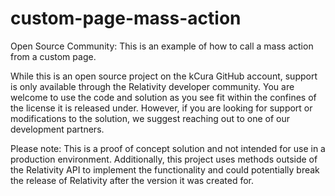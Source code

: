 # custom-page-mass-action

Open Source Community: This is an example of how to call a mass action from a custom page.

While this is an open source project on the kCura GitHub account, support is only available through the Relativity developer community. You are welcome to use the code and solution as you see fit within the confines of the license it is released under. However, if you are looking for support or modifications to the solution, we suggest reaching out to one of our development partners.

Please note: This is a proof of concept solution and not intended for use in a production environment. Additionally, this project uses methods outside of the Relativity API to implement the functionality and could potentially break the release of Relativity after the version it was created for. 
